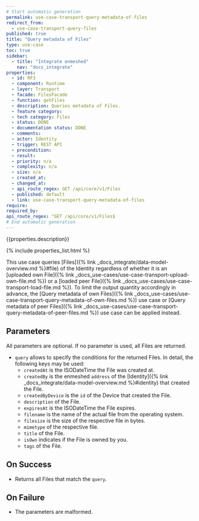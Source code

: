 ```yaml
---
# Start automatic generation
permalink: use-case-transport-query-metadata-of-files
redirect_from:
  - use-case-transport-query-files
published: true
title: "Query metadata of Files"
type: use-case
toc: true
sidebar:
  - title: "Integrate enmeshed"
    nav: "docs_integrate"
properties:
  - id: RF3
  - component: Runtime
  - layer: Transport
  - facade: FilesFacade
  - function: getFiles
  - description: Queries metadata of Files.
  - feature category:
  - tech category: Files
  - status: DONE
  - documentation status: DONE
  - comments:
  - actor: Identity
  - trigger: REST API
  - precondition:
  - result:
  - priority: n/a
  - complexity: n/a
  - size: n/a
  - created_at:
  - changed_at:
  - api_route_regex: GET /api/core/v1/Files
  - published: default
  - link: use-case-transport-query-metadata-of-files
require:
required_by:
api_route_regex: ^GET /api/core/v1/Files$
# End automatic generation
---
```


{{properties.description}}

{% include properties_list.html %}

This use case queries [Files]({% link _docs_integrate/data-model-overview.md %}#file) of the Identity regardless of whether it is an [uploaded own File]({% link _docs_use-cases/use-case-transport-upload-own-file.md %}) or a [loaded peer File]({% link _docs_use-cases/use-case-transport-load-file.md %}).
To limit the output quantity accordingly in advance, the [Query metadata of own Files]({% link _docs_use-cases/use-case-transport-query-metadata-of-own-files.md %}) use case or [Query metadata of peer Files]({% link _docs_use-cases/use-case-transport-query-metadata-of-peer-files.md %}) use case can be applied instead.

## Parameters

All parameters are optional. If no parameter is used, all Files are returned.

- `query` allows to specify the conditions for the returned Files. In detail, the following keys may be used:
  - `createdAt` is the ISODateTime the File was created at.
  - `createdBy` is the enmeshed `address` of the [Identity]({% link _docs_integrate/data-model-overview.md %}#identity) that created the File.
  - `createdByDevice` is the `id` of the Device that created the File.
  - `description` of the File.
  - `expiresAt` is the ISODateTime the File expires.
  - `filename` is the name of the actual file from the operating system.
  - `filesize` is the size of the respective file in bytes.
  - `mimetype` of the respective file.
  - `title` of the File.
  - `isOwn` indicates if the File is owned by you.
  - `tags` of the File.

## On Success

- Returns all Files that match the `query`.

## On Failure

- The parameters are malformed.
